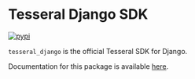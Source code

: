 # Tesseral Django SDK

[![pypi](https://img.shields.io/pypi/v/tesseral-django)](https://pypi.python.org/pypi/tesseral-django)

`tesseral_django` is the official Tesseral SDK for Django.

Documentation for this package is available
[here](https://tesseral.com/docs/sdks/serverside-sdks/tesseral-sdk-django).
